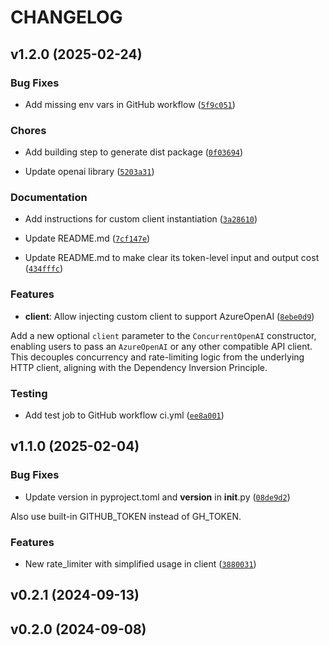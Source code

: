 # CHANGELOG


## v1.2.0 (2025-02-24)

### Bug Fixes

- Add missing env vars in GitHub workflow
  ([`5f9c051`](https://github.com/marianstefi20/concurrent-openai/commit/5f9c05106ff1fd024365d9f1fb9741ba7017c39e))

### Chores

- Add building step to generate dist package
  ([`0f03694`](https://github.com/marianstefi20/concurrent-openai/commit/0f03694d2765e88fb3032b985bfd7e49b8b9aef8))

- Update openai library
  ([`5203a31`](https://github.com/marianstefi20/concurrent-openai/commit/5203a31f0c7794272873aaa3c90bcbefdef291b5))

### Documentation

- Add instructions for custom client instantiation
  ([`3a28610`](https://github.com/marianstefi20/concurrent-openai/commit/3a2861091c520ba16621b07158a082064d3bf698))

- Update README.md
  ([`7cf147e`](https://github.com/marianstefi20/concurrent-openai/commit/7cf147eeb1a95f3c6f999b8d754952ed3161745a))

- Update README.md to make clear its token-level input and output cost
  ([`434fffc`](https://github.com/marianstefi20/concurrent-openai/commit/434fffc229a62c477965404745c331241ec5cc9f))

### Features

- **client**: Allow injecting custom client to support AzureOpenAI
  ([`8ebe0d9`](https://github.com/marianstefi20/concurrent-openai/commit/8ebe0d94299948e528388b1325264a598c4ffb88))

Add a new optional `client` parameter to the `ConcurrentOpenAI` constructor, enabling users to pass
  an `AzureOpenAI` or any other compatible API client. This decouples concurrency and rate-limiting
  logic from the underlying HTTP client, aligning with the Dependency Inversion Principle.

### Testing

- Add test job to GitHub workflow ci.yml
  ([`ee8a001`](https://github.com/marianstefi20/concurrent-openai/commit/ee8a00179ec510b422497fbe18ab2ee296cb9792))


## v1.1.0 (2025-02-04)

### Bug Fixes

- Update version in pyproject.toml and __version__ in __init__.py
  ([`08de9d2`](https://github.com/marianstefi20/concurrent-openai/commit/08de9d27abc03f6c9099eed3de82c7efb14891f2))

Also use built-in GITHUB_TOKEN instead of GH_TOKEN.

### Features

- New rate_limiter with simplified usage in client
  ([`3880031`](https://github.com/marianstefi20/concurrent-openai/commit/3880031e6eb100544868f8685abd9441580392bf))


## v0.2.1 (2024-09-13)


## v0.2.0 (2024-09-08)
